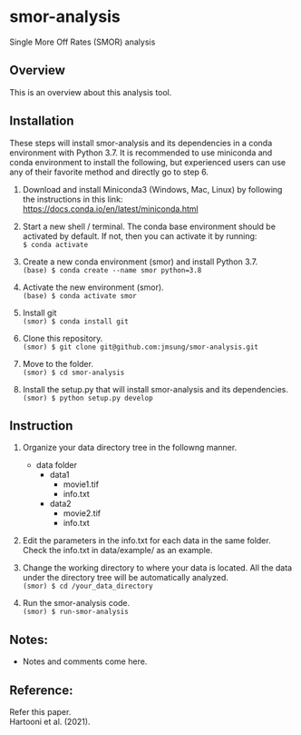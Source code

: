 # smor-analysis
Single More Off Rates (SMOR) analysis 


## Overview
This is an overview about this analysis tool. 


## Installation 
These steps will install smor-analysis and its dependencies in a conda environment with Python 3.7. It is recommended to use miniconda and conda environment to install the following, but experienced users can use any of their favorite method and directly go to step 6.   

1. Download and install Miniconda3 (Windows, Mac, Linux) by following the instructions in this link:    
<https://docs.conda.io/en/latest/miniconda.html>
    
2. Start a new shell / terminal. The conda base environment should be activated by default. If not, then you can activate it by running:   
`$ conda activate`

3. Create a new conda environment (smor) and install Python 3.7.  
`(base) $ conda create --name smor python=3.8`    

4. Activate the new environment (smor).  
`(base) $ conda activate smor`

5. Install git   
`(smor) $ conda install git`

6. Clone this repository.   
`(smor) $ git clone git@github.com:jmsung/smor-analysis.git`

7. Move to the folder.  
`(smor) $ cd smor-analysis`   

8. Install the setup.py that will install smor-analysis and its dependencies.  
`(smor) $ python setup.py develop`


## Instruction
1. Organize your data directory tree in the followng manner.     

	- data folder
		- data1
			- movie1.tif
			- info.txt
		- data2
			- movie2.tif
			- info.txt
		
2. Edit the parameters in the info.txt for each data in the same folder. Check the info.txt in data/example/ as an example. 

3. Change the working directory to where your data is located. All the data under the directory tree will be automatically analyzed.     
`(smor) $ cd /your_data_directory` 

4. Run the smor-analysis code.   
`(smor) $ run-smor-analysis`


## Notes:
* Notes and comments come here. 


## Reference:
Refer this paper.   
Hartooni et al. (2021). 
